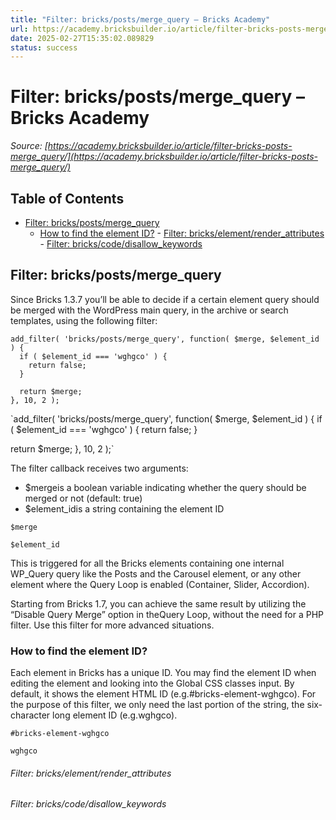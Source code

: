 ```yaml
---
title: "Filter: bricks/posts/merge_query – Bricks Academy"
url: https://academy.bricksbuilder.io/article/filter-bricks-posts-merge_query/
date: 2025-02-27T15:35:02.089829
status: success
---
```


# Filter: bricks/posts/merge_query – Bricks Academy

*Source: [https://academy.bricksbuilder.io/article/filter-bricks-posts-merge_query/](https://academy.bricksbuilder.io/article/filter-bricks-posts-merge_query/)*

## Table of Contents

- [Filter: bricks/posts/merge_query](#filter-brickspostsmergequery)
  - [How to find the element ID?](#how-to-find-the-element-id)
        - [Filter: bricks/element/render_attributes](#filter-brickselementrenderattributes)
        - [Filter: bricks/code/disallow_keywords](#filter-brickscodedisallowkeywords)

## Filter: bricks/posts/merge_query

Since Bricks 1.3.7 you’ll be able to decide if a certain element query should be merged with the WordPress main query, in the archive or search templates, using the following filter:

```
add_filter( 'bricks/posts/merge_query', function( $merge, $element_id ) {
  if ( $element_id === 'wghgco' ) {
    return false;
  }

  return $merge;
}, 10, 2 );
```

`add_filter( 'bricks/posts/merge_query', function( $merge, $element_id ) {
  if ( $element_id === 'wghgco' ) {
    return false;
  }

  return $merge;
}, 10, 2 );`

The filter callback receives two arguments:

- $mergeis a boolean variable indicating whether the query should be merged or not (default: true)
- $element_idis a string containing the element ID

`$merge`

`$element_id`

This is triggered for all the Bricks elements containing one internal WP_Query query like the Posts and the Carousel element, or any other element where the Query Loop is enabled (Container, Slider, Accordion).

Starting from Bricks 1.7, you can achieve the same result by utilizing the “Disable Query Merge” option in theQuery Loop, without the need for a PHP filter. Use this filter for more advanced situations.

### How to find the element ID?

Each element in Bricks has a unique ID. You may find the element ID when editing the element and looking into the Global CSS classes input. By default, it shows the element HTML ID (e.g.#bricks-element-wghgco). For the purpose of this filter, we only need the last portion of the string, the six-character long element ID (e.g.wghgco).

`#bricks-element-wghgco`

`wghgco`

###### Filter: bricks/element/render_attributes

###### Filter: bricks/code/disallow_keywords

